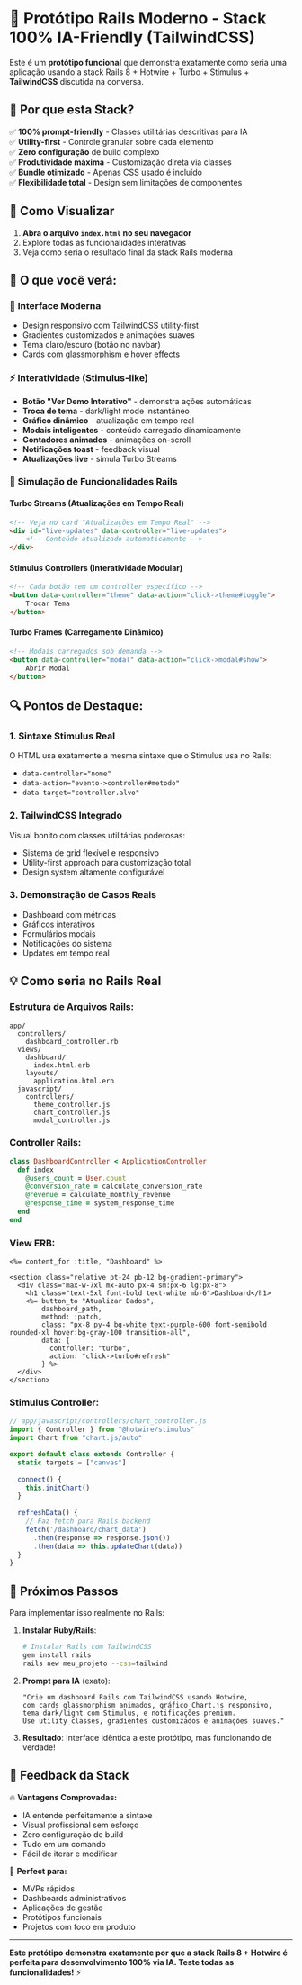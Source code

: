 # 🚀 Protótipo Rails Moderno - Stack 100% IA-Friendly (TailwindCSS)

Este é um **protótipo funcional** que demonstra exatamente como seria uma aplicação usando a stack Rails 8 + Hotwire + Turbo + Stimulus + **TailwindCSS** discutida na conversa.

## 🎯 Por que esta Stack?

✅ **100% prompt-friendly** - Classes utilitárias descritivas para IA  
✅ **Utility-first** - Controle granular sobre cada elemento  
✅ **Zero configuração** de build complexo  
✅ **Produtividade máxima** - Customização direta via classes  
✅ **Bundle otimizado** - Apenas CSS usado é incluído  
✅ **Flexibilidade total** - Design sem limitações de componentes  

## 🔧 Como Visualizar

1. **Abra o arquivo `index.html` no seu navegador**
2. Explore todas as funcionalidades interativas
3. Veja como seria o resultado final da stack Rails moderna

## 🎨 O que você verá:

### 📱 **Interface Moderna**
- Design responsivo com TailwindCSS utility-first
- Gradientes customizados e animações suaves
- Tema claro/escuro (botão no navbar)
- Cards com glassmorphism e hover effects

### ⚡ **Interatividade (Stimulus-like)**
- **Botão "Ver Demo Interativo"** - demonstra ações automáticas
- **Troca de tema** - dark/light mode instantâneo
- **Gráfico dinâmico** - atualização em tempo real
- **Modais inteligentes** - conteúdo carregado dinamicamente
- **Contadores animados** - animações on-scroll
- **Notificações toast** - feedback visual
- **Atualizações live** - simula Turbo Streams

### 🧠 **Simulação de Funcionalidades Rails**

#### **Turbo Streams** (Atualizações em Tempo Real)
```html
<!-- Veja no card "Atualizações em Tempo Real" -->
<div id="live-updates" data-controller="live-updates">
    <!-- Conteúdo atualizado automaticamente -->
</div>
```

#### **Stimulus Controllers** (Interatividade Modular)
```html
<!-- Cada botão tem um controller específico -->
<button data-controller="theme" data-action="click->theme#toggle">
    Trocar Tema
</button>
```

#### **Turbo Frames** (Carregamento Dinâmico)
```html
<!-- Modais carregados sob demanda -->
<button data-controller="modal" data-action="click->modal#show">
    Abrir Modal
</button>
```

## 🔍 Pontos de Destaque:

### 1. **Sintaxe Stimulus Real**
O HTML usa exatamente a mesma sintaxe que o Stimulus usa no Rails:
- `data-controller="nome"`
- `data-action="evento->controller#metodo"`
- `data-target="controller.alvo"`

### 2. **TailwindCSS Integrado**
Visual bonito com classes utilitárias poderosas:
- Sistema de grid flexível e responsivo
- Utility-first approach para customização total
- Design system altamente configurável

### 3. **Demonstração de Casos Reais**
- Dashboard com métricas
- Gráficos interativos
- Formulários modais
- Notificações do sistema
- Updates em tempo real

## 💡 **Como seria no Rails Real**

### Estrutura de Arquivos Rails:
```
app/
  controllers/
    dashboard_controller.rb
  views/
    dashboard/
      index.html.erb
    layouts/
      application.html.erb
  javascript/
    controllers/
      theme_controller.js
      chart_controller.js
      modal_controller.js
```

### Controller Rails:
```ruby
class DashboardController < ApplicationController
  def index
    @users_count = User.count
    @conversion_rate = calculate_conversion_rate
    @revenue = calculate_monthly_revenue
    @response_time = system_response_time
  end
end
```

### View ERB:
```erb
<%= content_for :title, "Dashboard" %>

<section class="relative pt-24 pb-12 bg-gradient-primary">
  <div class="max-w-7xl mx-auto px-4 sm:px-6 lg:px-8">
    <h1 class="text-5xl font-bold text-white mb-6">Dashboard</h1>
    <%= button_to "Atualizar Dados", 
        dashboard_path, 
        method: :patch,
        class: "px-8 py-4 bg-white text-purple-600 font-semibold rounded-xl hover:bg-gray-100 transition-all",
        data: { 
          controller: "turbo",
          action: "click->turbo#refresh"
        } %>
  </div>
</section>
```

### Stimulus Controller:
```javascript
// app/javascript/controllers/chart_controller.js
import { Controller } from "@hotwire/stimulus"
import Chart from "chart.js/auto"

export default class extends Controller {
  static targets = ["canvas"]
  
  connect() {
    this.initChart()
  }
  
  refreshData() {
    // Faz fetch para Rails backend
    fetch('/dashboard/chart_data')
      .then(response => response.json())
      .then(data => this.updateChart(data))
  }
}
```

## 🚀 **Próximos Passos**

Para implementar isso realmente no Rails:

1. **Instalar Ruby/Rails**:
   ```bash
   # Instalar Rails com TailwindCSS
   gem install rails
   rails new meu_projeto --css=tailwind
   ```

2. **Prompt para IA** (exato):
   ```
   "Crie um dashboard Rails com TailwindCSS usando Hotwire, 
   com cards glassmorphism animados, gráfico Chart.js responsivo, 
   tema dark/light com Stimulus, e notificações premium. 
   Use utility classes, gradientes customizados e animações suaves."
   ```

3. **Resultado**: Interface idêntica a este protótipo, mas funcionando de verdade!

## 💬 **Feedback da Stack**

🔥 **Vantagens Comprovadas:**
- IA entende perfeitamente a sintaxe
- Visual profissional sem esforço  
- Zero configuração de build
- Tudo em um comando
- Fácil de iterar e modificar

🎯 **Perfect para:**
- MVPs rápidos
- Dashboards administrativos  
- Aplicações de gestão
- Protótipos funcionais
- Projetos com foco em produto

---

**Este protótipo demonstra exatamente por que a stack Rails 8 + Hotwire é perfeita para desenvolvimento 100% via IA. Teste todas as funcionalidades!** ⚡ 